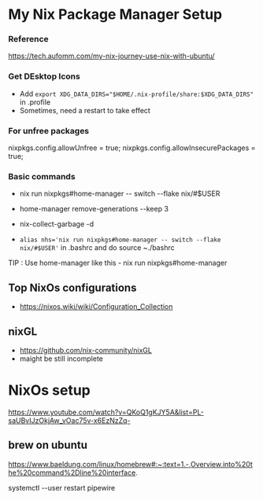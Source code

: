 # My Nix Package Manager Setup

### Reference
https://tech.aufomm.com/my-nix-journey-use-nix-with-ubuntu/

### Get DEsktop Icons
- Add `export XDG_DATA_DIRS="$HOME/.nix-profile/share:$XDG_DATA_DIRS"` in .profile
- Sometimes, need a restart to take effect

### For unfree packages
nixpkgs.config.allowUnfree = true;
nixpkgs.config.allowInsecurePackages = true;

### Basic commands
- nix run nixpkgs#home-manager -- switch --flake nix/#$USER
- home-manager remove-generations --keep 3
- nix-collect-garbage -d

- `alias nhs='nix run nixpkgs#home-manager -- switch --flake nix/#$USER'` in .bashrc and do source ~./bashrc

TIP : Use home-manager like this - nix run nixpkgs#home-manager

## Top NixOs configurations
- https://nixos.wiki/wiki/Configuration_Collection

## nixGL
- https://github.com/nix-community/nixGL
- maight be still incomplete

# NixOs setup
https://www.youtube.com/watch?v=QKoQ1gKJY5A&list=PL-saUBvIJzOkjAw_vOac75v-x6EzNzZq-

## brew on ubuntu
https://www.baeldung.com/linux/homebrew#:~:text=1.-,Overview,into%20the%20command%2Dline%20interface.

systemctl --user restart pipewire
